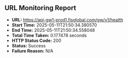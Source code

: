 ## URL Monitoring Report

- **URL:** https://api-gw1-prod1.fisglobal.com/gw/v1/health
- **Start Time:** 2025-05-11T21:50:34.380570
- **End Time:** 2025-05-11T21:50:34.558048
- **Total Time Taken:** 0.177478 seconds
- **HTTP Status Code:** 200
- **Status:** Success
- **Failure Reason:** N/A
